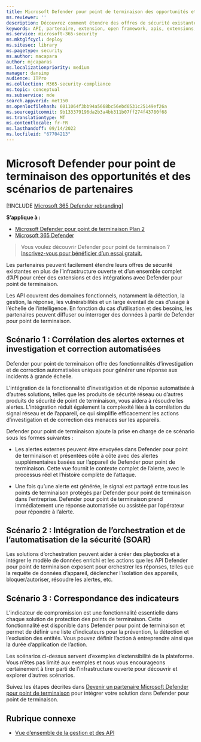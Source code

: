 ```yaml
---
title: Microsoft Defender pour point de terminaison des opportunités et des scénarios de partenaires
ms.reviewer: ''
description: Découvrez comment étendre des offres de sécurité existantes en plus de l’infrastructure ouverte et d’un ensemble complet d’API pour créer des extensions et des intégrations avec Microsoft Defender pour point de terminaison
keywords: API, partenaire, extension, open framework, apis, extensions, intégrations, détection, gestion, réponse, vulnérabilités, intelligence
ms.service: microsoft-365-security
ms.mktglfcycl: deploy
ms.sitesec: library
ms.pagetype: security
ms.author: macapara
author: mjcaparas
ms.localizationpriority: medium
manager: dansimp
audience: ITPro
ms.collection: M365-security-compliance
ms.topic: conceptual
ms.subservice: mde
search.appverid: met150
ms.openlocfilehash: 6011064f3bb94a5668bc56ebd6531c25149ef26a
ms.sourcegitcommit: 9b133379196da2b3a4bb311b07ff274f43780f68
ms.translationtype: MT
ms.contentlocale: fr-FR
ms.lasthandoff: 09/14/2022
ms.locfileid: "67704213"
---
```

# <a name="microsoft-defender-for-endpoint-partner-opportunities-and-scenarios"></a>Microsoft Defender pour point de terminaison des opportunités et des scénarios de partenaires

[!INCLUDE [Microsoft 365 Defender rebranding](../../includes/microsoft-defender.md)]

**S’applique à :**
- [Microsoft Defender pour point de terminaison Plan 2](https://go.microsoft.com/fwlink/p/?linkid=2154037)
- [Microsoft 365 Defender](https://go.microsoft.com/fwlink/?linkid=2118804)


> Vous voulez découvrir Defender pour point de terminaison ? [Inscrivez-vous pour bénéficier d’un essai gratuit.](https://signup.microsoft.com/create-account/signup?products=7f379fee-c4f9-4278-b0a1-e4c8c2fcdf7e&ru=https://aka.ms/MDEp2OpenTrial?ocid=docs-wdatp-exposedapis-abovefoldlink)


Les partenaires peuvent facilement étendre leurs offres de sécurité existantes en plus de l’infrastructure ouverte et d’un ensemble complet d’API pour créer des extensions et des intégrations avec Defender pour point de terminaison. 

Les API couvrent des domaines fonctionnels, notamment la détection, la gestion, la réponse, les vulnérabilités et un large éventail de cas d’usage à l’échelle de l’intelligence. En fonction du cas d’utilisation et des besoins, les partenaires peuvent diffuser ou interroger des données à partir de Defender pour point de terminaison. 


## <a name="scenario-1-external-alert-correlation-and-automated-investigation-and-remediation"></a>Scénario 1 : Corrélation des alertes externes et investigation et correction automatisées
Defender pour point de terminaison offre des fonctionnalités d’investigation et de correction automatisées uniques pour générer une réponse aux incidents à grande échelle. 

L’intégration de la fonctionnalité d’investigation et de réponse automatisée à d’autres solutions, telles que les produits de sécurité réseau ou d’autres produits de sécurité de point de terminaison, vous aidera à résoudre les alertes. L’intégration réduit également la complexité liée à la corrélation du signal réseau et de l’appareil, ce qui simplifie efficacement les actions d’investigation et de correction des menaces sur les appareils.

Defender pour point de terminaison ajoute la prise en charge de ce scénario sous les formes suivantes :

- Les alertes externes peuvent être envoyées dans Defender pour point de terminaison et présentées côte à côte avec des alertes supplémentaires basées sur l’appareil de Defender pour point de terminaison. Cette vue fournit le contexte complet de l’alerte, avec le processus réel et l’histoire complète de l’attaque.

- Une fois qu’une alerte est générée, le signal est partagé entre tous les points de terminaison protégés par Defender pour point de terminaison dans l’entreprise. Defender pour point de terminaison prend immédiatement une réponse automatisée ou assistée par l’opérateur pour répondre à l’alerte.

## <a name="scenario-2-security-orchestration-and-automation-response-soar-integration"></a>Scénario 2 : Intégration de l’orchestration et de l’automatisation de la sécurité (SOAR)
Les solutions d’orchestration peuvent aider à créer des playbooks et à intégrer le modèle de données enrichi et les actions que les API Defender pour point de terminaison exposent pour orchestrer les réponses, telles que la requête de données d’appareil, déclencher l’isolation des appareils, bloquer/autoriser, résoudre les alertes, etc.

## <a name="scenario-3-indicators-matching"></a>Scénario 3 : Correspondance des indicateurs 
L’indicateur de compromission est une fonctionnalité essentielle dans chaque solution de protection des points de terminaison. Cette fonctionnalité est disponible dans Defender pour point de terminaison et permet de définir une liste d’indicateurs pour la prévention, la détection et l’exclusion des entités. Vous pouvez définir l’action à entreprendre ainsi que la durée d’application de l’action.

Les scénarios ci-dessus servent d’exemples d’extensibilité de la plateforme. Vous n’êtes pas limité aux exemples et nous vous encourageons certainement à tirer parti de l’infrastructure ouverte pour découvrir et explorer d’autres scénarios.

Suivez les étapes décrites dans [Devenir un partenaire Microsoft Defender pour point de terminaison](get-started-partner-integration.md) pour intégrer votre solution dans Defender pour point de terminaison.

## <a name="related-topic"></a>Rubrique connexe
- [Vue d’ensemble de la gestion et des API](management-apis.md)
